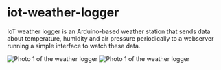 # iot-weather-logger

IoT weather logger is an Arduino-based weather station that sends data about temperature, humidity and air pressure periodically to a webserver running a simple interface to watch these data.

![Photo 1 of the weather logger](doc/photo1.jpg)
![Photo 1 of the weather logger](doc/photo2.jpg)
